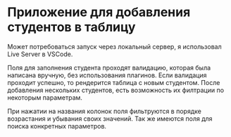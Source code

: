 <h1 style="font-weight:700; align-items:center;">Приложение для добавления студентов в таблицу</h1> 
Может потребоваться запуск через локальный сервер, я использовал Live Server в VSCode. 

Поля для заполнения студента проходят валидацию, которая была написана вручную, без использования плагинов. Если валидация проходит успешно, то рендерится таблица с новым студентом. После добавления нескольких студентов, есть возможность их филтрации по некоторым параметрам. 

При нажатии на названия колонок поля фильтруются в порядке возрастания и убывания своих значений. Так же имеются поля для поиска конкретных параметров.
